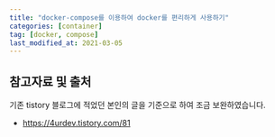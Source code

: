 ```yaml
---
title: "docker-compose를 이용하여 docker를 편리하게 사용하기"
categories: [container]
tag: [docker, compose]
last_modified_at: 2021-03-05
---
```







## 참고자료 및 출처

기존 tistory 블로그에 적었던 본인의 글을 기준으로 하여 조금 보완하였습니다.

- <https://4urdev.tistory.com/81>